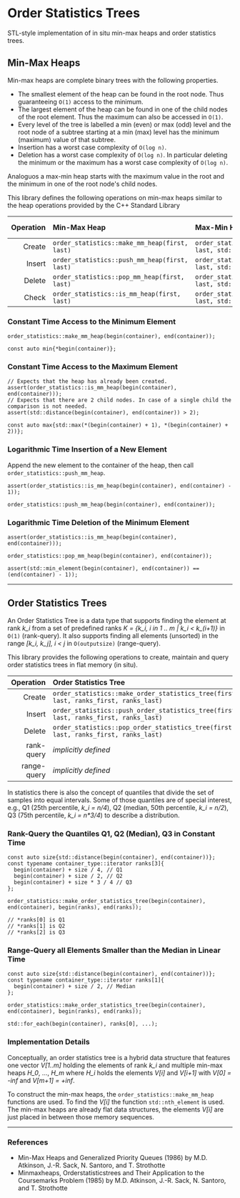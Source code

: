# Order Statistics Trees
STL-style implementation of in situ min-max heaps and order statistics trees.

## Min-Max Heaps
Min-max heaps are complete binary trees with the following properties.

- The smallest element of the heap can be found in the root node. Thus guaranteeing `O(1)` access to the minimum.
- The largest element of the heap can be found in one of the child nodes of the root element. Thus the maximum can also be accessed in `O(1)`.
- Every level of the tree is labelled a min (even) or max (odd) level and the root node of a subtree starting at a min (max) level has the minimum (maximum) value of that subtree.
- Insertion has a worst case complexity of `O(log n)`.
- Deletion has a worst case complexity of `O(log n)`. In particular deleting the minimum or the maximum has a worst case complexity of `O(log n)`.

Analoguos a max-min heap starts with the maximum value in the root and the minimum in one of the root node's child nodes. 

This library defines the following operations on min-max heaps similar to the heap operations provided by the C++ Standard Library

| Operation | Min-Max Heap | Max-Min Heap | Min Heap (C++ Standard Library) |
| --: | :-- | :-- | :-- |
| Create | `order_statistics::make_mm_heap(first, last)` | `order_statistics::make_mm_heap(first, last, std::greater<>{})` | `std::make_heap(first, last)` |
| Insert | `order_statistics::push_mm_heap(first, last)` | `order_statistics::push_mm_heap(first, last, std::greater<>{})` | `std::make_heap(first, last)` |
| Delete | `order_statistics::pop_mm_heap(first, last)` | `order_statistics::pop_mm_heap(first, last, std::greater<>{})` | `std::make_heap(first, last)` |
| Check | `order_statistics::is_mm_heap(first, last)` | `order_statistics::is_mm_heap(first, last, std::greater<>{})` | `std::is_heap(first, last)` |

### Constant Time Access to the Minimum Element

```
order_statistics::make_mm_heap(begin(container), end(container));

const auto min{*begin(container)};
```

### Constant Time Access to the Maximum Element

```
// Expects that the heap has already been created.
assert(order_statistics::is_mm_heap(begin(container), end(container)));
// Expects that there are 2 child nodes. In case of a single child the comparison is not needed.
assert(std::distance(begin(container), end(container)) > 2);

const auto max{std::max(*(begin(container) + 1), *(begin(container) + 2))};
```

### Logarithmic Time Insertion of a New Element

Append the new element to the container of the heap, then call `order_statistics::push_mm_heap`. 

```
assert(order_statistics::is_mm_heap(begin(container), end(container) - 1));

order_statistics::push_mm_heap(begin(container), end(container));
```

### Logarithmic Time Deletion of the Minimum Element

```
assert(order_statistics::is_mm_heap(begin(container), end(container)));

order_statistics::pop_mm_heap(begin(container), end(container));

assert(std::min_element(begin(container), end(container)) == (end(container) - 1));
```
---

## Order Statistics Trees

An Order Statistics Tree is a data type that supports finding the element at rank *k_i* from a set of predefined ranks *K = {k_i, i in 1 .. m | k_i < k_(i+1)}* in `O(1)` (rank-query). It also supports finding all elements (unsorted) in the range *[k_i, k_j], i < j* in `O(outputsize)` (range-query).

This library provides the following operations to create, maintain and query order statistics trees in flat memory (in situ).

| Operation | Order Statistics Tree |
| --: | :-- |
| Create | `order_statistics::make_order_statistics_tree(first, last, ranks_first, ranks_last)` |
| Insert | `order_statistics::push_order_statistics_tree(first, last, ranks_first, ranks_last)` |
| Delete | `order_statistics::pop_order_statistics_tree(first, last, ranks_first, ranks_last)` |
| rank-query | *implicitly defined* |
| range-query | *implicitly defined* |

In statistics there is also the concept of quantiles that divide the set of samples into equal intervals. Some of those quantiles are of special interest, e.g., Q1 (25th percentile, *k_i = n/4*), Q2 (median, 50th percentile, *k_i = n/2*), Q3 (75th percentile, *k_i = n\*3/4*) to describe a distribution.

### Rank-Query the Quantiles Q1, Q2 (Median), Q3 in Constant Time

```
const auto size{std::distance(begin(container), end(container))};
const typename container_type::iterator ranks[3]{
  begin(container) + size / 4, // Q1
  begin(container) + size / 2, // Q2
  begin(container) + size * 3 / 4 // Q3
};

order_statistics::make_order_statistics_tree(begin(container), end(container), begin(ranks), end(ranks));

// *ranks[0] is Q1
// *ranks[1] is Q2
// *ranks[2] is Q3
```

### Range-Query all Elements Smaller than the Median in Linear Time

```
const auto size{std::distance(begin(container), end(container))};
const typename container_type::iterator ranks[1]{
  begin(container) + size / 2, // Median
};

order_statistics::make_order_statistics_tree(begin(container), end(container), begin(ranks), end(ranks));

std::for_each(begin(container), ranks[0], ...);
```

### Implementation Details

Conceptually, an order statistics tree is a hybrid data structure that features one vector *V\[1..m]* holding the elements of rank *k_i* and multiple min-max heaps *H_0*, ..., *H_m* where *H_i* holds the elements *V\[i]* and *V\[i+1]* with *V\[0] = -inf* and *V\[m+1] = +inf*.

To construct the min-max heaps, the `order_statistics::make_mm_heap` functions are used. To find the *V\[i]* the function `std::nth_element` is used. The min-max heaps are already flat data structures, the elements *V\[i]* are just placed in between those memory sequences.

---

### References

- Min-Max Heaps and Generalized Priority Queues (1986) by M.D. Atkinson, J.-R. Sack, N. Santoro, and T. Strothotte
- Minmaxheaps, Orderstatisticstrees and Their Application to the Coursemarks Problem (1985) by M.D. Atkinson, J.-R. Sack, N. Santoro, and T. Strothotte
